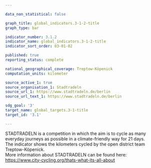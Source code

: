 ```yaml
---

data_non_statistical: false

graph_title: global_indicators.3-1-2-title
graph_type: bar

indicator_number: 3.1.2
indicator_name: global_indicators.3-1-2-title
indicator_sort_order: 03-01-02

published: true
reporting_status: complete

national_geographical_coverage: Treptow-Köpenick
computation_units: kilometer

source_active_1: true
source_organisation_1: Stadtradeln
source_url_1: https://www.stadtradeln.de/berlin
source_url_text_1: https://www.stadtradeln.de/berlin

sdg_goal: '3'
target_name: global_targets.3-1-title
target_id: '3.1'

---
```


STADTRADELN is a competition in which the aim is to cycle as many everyday journeys as possible in a climate-friendly way for 21 days. <br>
The indicator shows the kilometers cycled by the open district team Treptow-Köpenick. <br>
More information about STADTRADELN can be found here: <a href="https://www.city-cycling.org/thats-what-its-all-abouts">https://www.city-cycling.org/thats-what-its-all-about</a>
